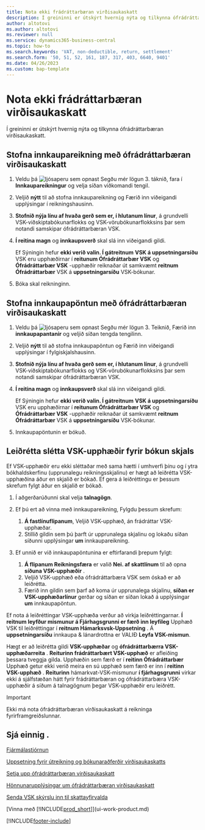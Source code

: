 ```yaml
---
title: Nota ekki frádráttarbæran virðisaukaskatt
description: Í greininni er útskýrt hvernig nýta og tilkynna ófrádráttarbæran virðisaukaskatt.
author: altotovi
ms.author: altotovi
ms.reviewer: null
ms.service: dynamics365-business-central
ms.topic: how-to
ms.search.keywords: 'VAT, non-deductible, return, settlement'
ms.search.form: '50, 51, 52, 161, 187, 317, 403, 6640, 9401'
ms.date: 04/26/2023
ms.custom: bap-template
---
```


# Nota ekki frádráttarbæran virðisaukaskatt

Í greininni er útskýrt hvernig nýta og tilkynna ófrádráttarbæran virðisaukaskatt.

## Stofna innkaupareikning með ófrádráttarbæran virðisaukaskatt

1. Veldu þá  ![ljósaperu sem opnast Segðu mér lögun 3.](media/ui-search/search_small.png "Segðu mér hvað þú vilt gera") táknið, fara í **Innkaupareikningur** og velja síðan viðkomandi tengil.
2. Veljið  **nýtt**  til að stofna innkaupareikning og Færið inn viðeigandi upplýsingar í reikningshausinn.
3.  **Stofnið nýja línu af hvaða gerð sem er, í hlutanum línur**, á grundvelli VSK-viðskiptabókunarflokks og VSK-vörubókunarflokksins þar sem notandi samskipar ófrádráttarbæran VSK.
4.  **Í reitina magn**  og  **innkaupsverð**  skal slá inn viðeigandi gildi.

    Ef Sýningin hefur  **ekki verið valin. Í gátreitnum**  **VSK á uppsetningarsíðu**  VSK eru upphæðirnar í  **reitunum Ófrádráttarbær VSK**  og  **Ófrádráttarbær VSK**  -upphæðir reiknaðar út samkvæmt  **reitnum Ófrádráttarbær**  VSK á  **uppsetningarsíðu**  VSK-bókunar.

5. Bóka skal reikninginn.

## Stofna innkaupapöntun með ófrádráttarbæran virðisaukaskatt

1. Veldu þá  ![ljósaperu sem opnast Segðu mér lögun 3.](media/ui-search/search_small.png "Segðu mér hvað þú vilt gera") Teiknið, Færið inn  **innkaupapantanir**  og veljið síðan tengda tengilinn.
2. Veljið  **nýtt**  til að stofna innkaupapöntun og Færið inn viðeigandi upplýsingar í fylgiskjalshausinn.
3.  **Stofnið nýja línu af hvaða gerð sem er, í hlutanum línur**, á grundvelli VSK-viðskiptabókunarflokks og VSK-vörubókunarflokksins þar sem notandi samskipar ófrádráttarbæran VSK.
4.  **Í reitina magn**  og  **innkaupsverð**  skal slá inn viðeigandi gildi.

    Ef Sýningin hefur  **ekki verið valin. Í gátreitnum**  **VSK á uppsetningarsíðu**  VSK eru upphæðirnar í  **reitunum Ófrádráttarbær VSK**  og  **Ófrádráttarbær VSK**  -upphæðir reiknaðar út samkvæmt  **reitnum Ófrádráttarbær**  VSK á  **uppsetningarsíðu**  VSK-bókunar.

5. Innkaupapöntunin er bókuð.

## Leiðrétta slétta VSK-upphæðir fyrir bókun skjals

Ef VSK-upphæðir eru ekki sléttaðar með sama hætti í umhverfi þínu og í ytra bókhaldskerfinu (upprunalegu reikningsskjalinu) er hægt að leiðrétta VSK-upphæðina áður en skjalið er bókað. Ef gera á leiðréttingu er þessum skrefum fylgt áður en skjalið er bókað.

1. Í aðgerðarúðunni skal velja  **talnagögn**.
2. Ef þú ert að vinna með innkaupareikning, Fylgdu þessum skrefum:

    1.  **Á fastlínuflipanum**, Veljið VSK-upphæð, án frádráttar VSK-upphæðar.
    2. Stillið gildin sem þú þarft úr upprunalega skjalinu og lokaðu síðan síðunni upplýsingar  **um**  innkaupareikning.

3.  Ef unnið er við innkaupapöntunina er eftirfarandi þrepum fylgt:

    1.  **Á flipanum Reikningsfæra**  er valið  **Nei. af skattlínum**  til að opna  **síðuna VSK-upphæðir** .
    2. Veljið VSK-upphæð eða ófrádráttarbæra VSK sem óskað er að leiðrétta.
    3. Færið inn gildin sem þarf að koma úr upprunalega skjalinu,  **síðan er VSK-upphæðarlínur**  gerðar og síðan er síðan lokað á upplýsingar  **um**  innkaupapöntun.

Ef nota á leiðréttingar VSK-upphæða verður að virkja leiðréttingarnar.  **Í reitnum leyfður mismunur á Fjárhagsgrunni er færð inn leyfileg**  Upphæð VSK til leiðréttingar í  **reitnum Hámarksvsk-Uppsetning** . Á  **uppsetningarsíðu**  innkaupa & lánardrottna er VALIÐ  **Leyfa VSK-mismun**.

Hægt er að leiðrétta gildi  **VSK-upphæðar**  og  **ófrádráttarbærra VSK-upphæðarreita** .  **Reiturinn frádráttarbært VSK-upphæð**  er afleiðing þessara tveggja gilda. Upphæðin sem færð er í  **reitinn Ófrádráttarbær**  Upphæð getur ekki verið meira en sú upphæð sem færð er inn í  **reitinn VSK-upphæð** .  **Reiturinn**  hámarkvat-VSK-mismunur  **í fjárhagsgrunni**  virkar ekki á sjálfstæðan hátt fyrir frádráttarbæran og ófrádráttarbæra VSK-upphæðir á síðum á talnagögnum þegar VSK-upphæðir eru leiðrétt.

> [!IMPORTANT]
> Ekki má nota ófrádráttarbæran virðisaukaskatt á reikninga fyrirframgreiðslunnar.

## Sjá einnig .

[Fjármálastjórnun](finance.md)

[Uppsetning fyrir útreikning og bókunaraðferðir virðisaukaskatts](finance-setup-vat.md)  

[Setja upp ófrádráttarbæran virðisaukaskatt](finance-setup-nondeductible-vat.md)

[Hönnunarupplýsingar um ófrádráttarbæran virðisaukaskatt](design-details-nondeductible-vat.md)

[Senda VSK skýrslu inn til skattayfirvalda](finance-how-report-vat.md)

[Vinna með [!INCLUDE[prod_short](includes/prod_short.md)]](ui-work-product.md)

[!INCLUDE[footer-include](includes/footer-banner.md)]
